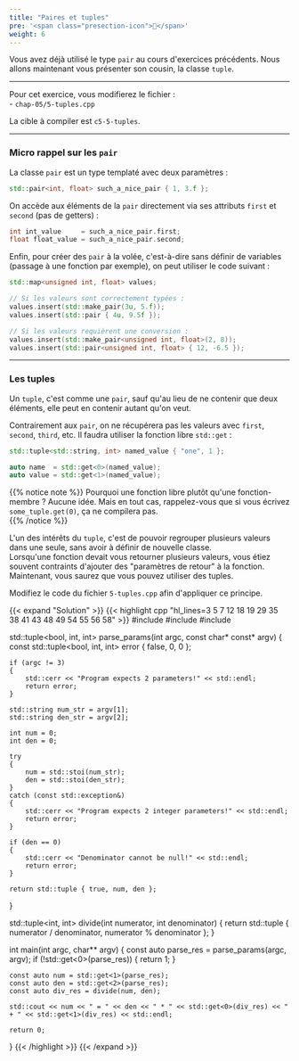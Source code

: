 ```yaml
---
title: "Paires et tuples"
pre: '<span class="presection-icon">🍒</span>'
weight: 6
---
```


Vous avez déjà utilisé le type `pair` au cours d'exercices précédents. Nous allons maintenant vous présenter son cousin, la classe `tuple`.

---

Pour cet exercice, vous modifierez le fichier :\
\- `chap-05/5-tuples.cpp`

La cible à compiler est `c5-5-tuples`.

---

### Micro rappel sur les `pair`

La classe `pair` est un type templaté avec deux paramètres :
```cpp
std::pair<int, float> such_a_nice_pair { 1, 3.f };
```

On accède aux éléments de la `pair` directement via ses attributs `first` et `second` (pas de getters) :
```cpp
int int_value     = such_a_nice_pair.first;
float float_value = such_a_nice_pair.second;
```

Enfin, pour créer des `pair` à la volée, c'est-à-dire sans définir de variables (passage à une fonction par exemple), on peut utiliser le code suivant :
```cpp
std::map<unsigned int, float> values;

// Si les valeurs sont correctement typées :
values.insert(std::make_pair(3u, 5.f));
values.insert(std::pair { 4u, 9.5f });

// Si les valeurs requièrent une conversion :
values.insert(std::make_pair<unsigned int, float>(2, 8));
values.insert(std::pair<unsigned int, float> { 12, -6.5 });
```

---

### Les tuples

Un `tuple`, c'est comme une `pair`, sauf qu'au lieu de ne contenir que deux éléments, elle peut en contenir autant qu'on veut.

Contrairement aux `pair`, on ne récupérera pas les valeurs avec `first`, `second`, `third`, etc. Il faudra utiliser la fonction libre `std::get` :
```cpp
std::tuple<std::string, int> named_value { "one", 1 };

auto name  = std::get<0>(named_value);
auto value = std::get<1>(named_value);
```

{{% notice note %}}
Pourquoi une fonction libre plutôt qu'une fonction-membre ? Aucune idée. Mais en tout cas, rappelez-vous que si vous écrivez `some_tuple.get(0)`, ça ne compilera pas.  
{{% /notice %}}

L'un des intérêts du `tuple`, c'est de pouvoir regrouper plusieurs valeurs dans une seule, sans avoir à définir de nouvelle classe.\
Lorsqu'une fonction devait vous retourner plusieurs valeurs, vous étiez souvent contraints d'ajouter des "paramètres de retour" à la fonction.\
Maintenant, vous saurez que vous pouvez utiliser des tuples.

Modifiez le code du fichier `5-tuples.cpp` afin d'appliquer ce principe.

{{< expand "Solution" >}}
{{< highlight cpp "hl_lines=3 5 7 12 18 19 29 35 38 41 43 48 49 54 55 56 58" >}}
#include <iostream>
#include <string>
#include <tuple>

std::tuple<bool, int, int> parse_params(int argc, const char* const* argv)
{
    const std::tuple<bool, int, int> error { false, 0, 0 };

    if (argc != 3)
    {
        std::cerr << "Program expects 2 parameters!" << std::endl;
        return error;
    }

    std::string num_str = argv[1];
    std::string den_str = argv[2];
    
    int num = 0;
    int den = 0;

    try
    {
        num = std::stoi(num_str);
        den = std::stoi(den_str);
    }
    catch (const std::exception&)
    {
        std::cerr << "Program expects 2 integer parameters!" << std::endl;
        return error;
    }
    
    if (den == 0)
    {
        std::cerr << "Denominator cannot be null!" << std::endl;
        return error;
    }

    return std::tuple { true, num, den };
}

std::tuple<int, int> divide(int numerator, int denominator)
{
    return std::tuple { numerator / denominator, numerator % denominator };
}

int main(int argc, char** argv)
{
    const auto parse_res = parse_params(argc, argv);
    if (!std::get<0>(parse_res))
    {
        return 1;
    }

    const auto num = std::get<1>(parse_res);
    const auto den = std::get<2>(parse_res);
    const auto div_res = divide(num, den);

    std::cout << num << " = " << den << " * " << std::get<0>(div_res) << " + " << std::get<1>(div_res) << std::endl;   

    return 0;
}
{{< /highlight >}}
{{< /expand >}}

